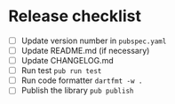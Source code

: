 # Release checklist

- [ ] Update version number in `pubspec.yaml`
- [ ] Update README.md (if necessary)
- [ ] Update CHANGELOG.md
- [ ] Run test `pub run test`
- [ ] Run code formatter `dartfmt -w .`
- [ ] Publish the library `pub publish`
